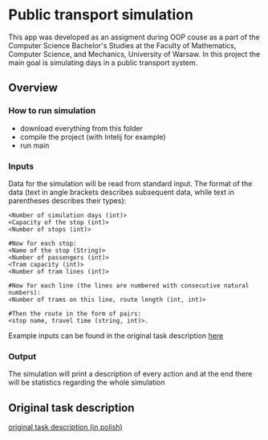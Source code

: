 # Public transport simulation

This app was developed as an assigment during OOP couse as a part of the Computer Science Bachelor's Studies at the Faculty of Mathematics, Computer Science, and Mechanics, University of Warsaw.
In this project the main goal is simulating days in a public transport system.

## Overview
### How to run simulation
- download everything from this folder
- compile the project (with Intelij for example)
- run main

### Inputs
Data for the simulation will be read from standard input. The format of the data (text in angle brackets describes subsequent data, while text in parentheses describes their types):

```
<Number of simulation days (int)>
<Capacity of the stop (int)>
<Number of stops (int)>

#Now for each stop:
<Name of the stop (String)>
<Number of passengers (int)>
<Tram capacity (int)>
<Number of tram lines (int)>

#Now for each line (the lines are numbered with consecutive natural numbers):
<Number of trams on this line, route length (int, int)>

#Then the route in the form of pairs:
<stop name, travel time (string, int)>.
```
Example inputs can be found in the original task description [here](./PublicTransportationSimulation/Public-transport-task-description.pdf)

### Output
The simulation will print a description of every action and at the end there will be statistics regarding the whole simulation

## Original task description
[original task description (in polish)](./PublicTransportationSimulation/Public-transport-task-description.pdf)
